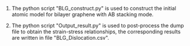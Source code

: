 1. The python script "BLG_construct.py" is used to construct the initial atomic model for bilayer graphene with AB stacking mode.

2. The python script "Output_result.py" is used to post-process the dump file to obtain the strain-stress relationships, the corresponding results are written in file "BLG_Dislocation.csv".
